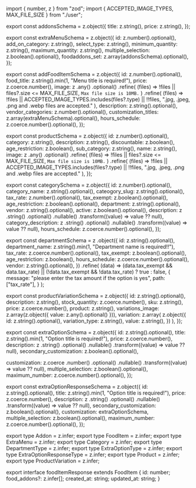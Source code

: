 import { number, z } from "zod";
import { ACCEPTED_IMAGE_TYPES, MAX_FILE_SIZE } from "./user";

export const addonsSchema = z.object({
title: z.string(),
price: z.string(),
});

export const extraMenuSchema = z.object({
id: z.number().optional(),
add_on_category: z.string(),
select_type: z.string(),
minimum_quantity: z.string(),
maximum_quantity: z.string(),
multiple_selection: z.boolean().optional(),
foodaddons_set: z.array(addonsSchema).optional(),
});

export const addFoodItemSchema = z.object({
id: z.number().optional(),
food_title: z.string().min(1, "Menu title is required!"),
price: z.coerce.number(),
image: z
.any()
.optional()
.refine(
(files) => !files || files?.size <= MAX_FILE_SIZE,
`Max file size is 10MB.`
)
.refine(
(files) =>
!files || ACCEPTED_IMAGE_TYPES.includes(files?.type) || !!files,
".jpg, .jpeg, .png and .webp files are accepted."
),
description: z.string().optional(),
vendor_categories: z.number().optional(),
customization_titles: z.array(extraMenuSchema).optional(),
hours_schedule: z.coerce.number().optional(),
});

export const productSchema = z.object({
id: z.number().optional(),
category: z.string(),
description: z.string(),
discountable: z.boolean(),
age_restriction: z.boolean(),
sub_category: z.string(),
name: z.string(),
image: z
.any()
.optional()
.refine(
(files) => !files || files?.size <= MAX_FILE_SIZE,
`Max file size is 10MB.`
)
.refine(
(files) =>
!files || ACCEPTED_IMAGE_TYPES.includes(files?.type) || !!files,
".jpg, .jpeg, .png and .webp files are accepted."
),
});

export const categorySchema = z.object({
id: z.number().optional(),
category_name: z.string().optional(),
cateogory_slug: z.string().optional(),
tax_rate: z.number().optional(),
tax_exempt: z.boolean().optional(),
age_restriction: z.boolean().optional(),
department: z.string().optional(),
vendor: z.string().optional(),
active: z.boolean().optional(),
description: z
.string()
.optional()
.nullable()
.transform((value) => value ?? null),
category_description: z
.string()
.optional()
.nullable()
.transform((value) => value ?? null),
hours_schedule: z.coerce.number().optional(),
});

export const departmentSchema = z
.object({
id: z.string().optional(),
department_name: z.string().min(1, "Department name is required!!"),
tax_rate: z.coerce.number().optional(),
tax_exempt: z.boolean().optional(),
age_restriction: z.boolean(),
hours_schedule: z.coerce.number().optional(),
vendor: z.string().optional(),
})
.refine(
(data) =>
(data.tax_exempt && data.tax_rate) || (!data.tax_exempt && !data.tax_rate)
? true
: false,
{
message: "please enter the tax amount if the option is yes",
path: ["tax_rate"],
}
);

export const productVariationSchema = z.object({
id: z.string().optional(),
description: z.string(),
stock_quantity: z.coerce.number(),
sku: z.string(),
price: z.coerce.number(),
product: z.string(),
variations_image: z.array(z.object({ value: z.any().optional() })),
variation: z.array(
z.object({
id: z.string().optional(),
variation_type: z.string(),
value: z.string(),
})
),
});

export const extraOptionSchema = z.object({
id: z.string().optional(),
title: z.string().min(1, "Option title is required!"),
price: z.coerce.number(),
description: z
.string()
.optional()
.nullable()
.transform((value) => value ?? null),
secondary_customization: z.boolean().optional(),

customization: z.coerce
.number()
.optional()
.nullable()
.transform((value) => value ?? null),
multiple_selection: z.boolean().optional(),
maximum_number: z.coerce.number().optional(),
});

export const extraOptionResponseSchema = z.object({
id: z.string().optional(),
title: z.string().min(1, "Option title is required!"),
price: z.coerce.number(),
description: z
.string()
.optional()
.nullable()
.transform((value) => value ?? null),
secondary_customization: z.boolean().optional(),
customization: extraOptionSchema,
multiple_selection: z.boolean().optional(),
maximum_number: z.coerce.number().optional(),
});

export type Addon = z.infer<typeof addonsSchema>;
export type FoodItem = z.infer<typeof addFoodItemSchema>;
export type ExtraMenu = z.infer<typeof extraMenuSchema>;
export type Category = z.infer<typeof categorySchema>;
export type DepartmentType = z.infer<typeof departmentSchema>;
export type ExtraOptionType = z.infer<typeof extraOptionSchema>;
export type ExtraOptionResponseType = z.infer<typeof extraOptionResponseSchema>;
export type Product = z.infer<typeof productSchema>;
export type ProductVariation = z.infer<typeof productVariationSchema>;

export interface foodItemResponse extends FoodItem {
id: number;
food_addons?: z.infer<typeof extraMenuSchema>[];
created_at: string;
updated_at: string;
}
